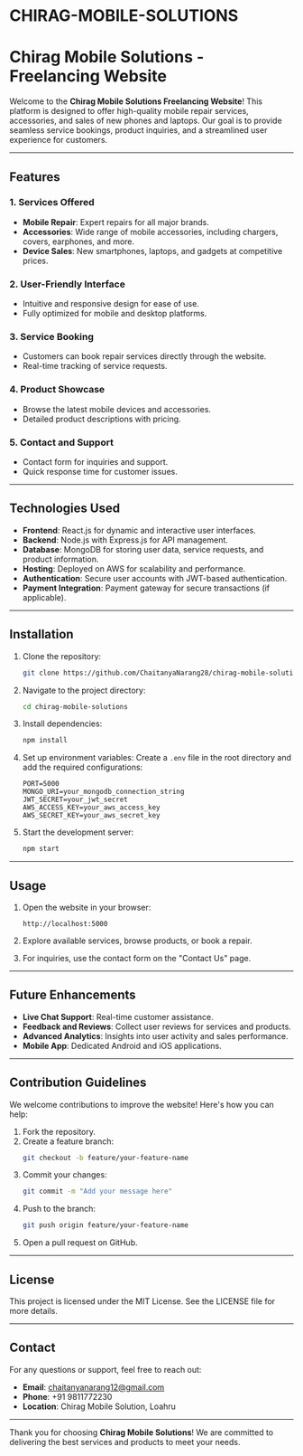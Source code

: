 # CHIRAG-MOBILE-SOLUTIONS

# Chirag Mobile Solutions - Freelancing Website

Welcome to the **Chirag Mobile Solutions Freelancing Website**! This platform is designed to offer high-quality mobile repair services, accessories, and sales of new phones and laptops. Our goal is to provide seamless service bookings, product inquiries, and a streamlined user experience for customers.

---

## Features

### 1. **Services Offered**
- **Mobile Repair**: Expert repairs for all major brands.
- **Accessories**: Wide range of mobile accessories, including chargers, covers, earphones, and more.
- **Device Sales**: New smartphones, laptops, and gadgets at competitive prices.

### 2. **User-Friendly Interface**
- Intuitive and responsive design for ease of use.
- Fully optimized for mobile and desktop platforms.

### 3. **Service Booking**
- Customers can book repair services directly through the website.
- Real-time tracking of service requests.

### 4. **Product Showcase**
- Browse the latest mobile devices and accessories.
- Detailed product descriptions with pricing.

### 5. **Contact and Support**
- Contact form for inquiries and support.
- Quick response time for customer issues.

---

## Technologies Used

- **Frontend**: React.js for dynamic and interactive user interfaces.
- **Backend**: Node.js with Express.js for API management.
- **Database**: MongoDB for storing user data, service requests, and product information.
- **Hosting**: Deployed on AWS for scalability and performance.
- **Authentication**: Secure user accounts with JWT-based authentication.
- **Payment Integration**: Payment gateway for secure transactions (if applicable).

---

## Installation

1. Clone the repository:
   ```bash
   git clone https://github.com/ChaitanyaNarang28/chirag-mobile-solutions.git
   ```

2. Navigate to the project directory:
   ```bash
   cd chirag-mobile-solutions
   ```

3. Install dependencies:
   ```bash
   npm install
   ```

4. Set up environment variables:
   Create a `.env` file in the root directory and add the required configurations:
   ```env
   PORT=5000
   MONGO_URI=your_mongodb_connection_string
   JWT_SECRET=your_jwt_secret
   AWS_ACCESS_KEY=your_aws_access_key
   AWS_SECRET_KEY=your_aws_secret_key
   ```

5. Start the development server:
   ```bash
   npm start
   ```

---

## Usage

1. Open the website in your browser:
   ```
   http://localhost:5000
   ```

2. Explore available services, browse products, or book a repair.
3. For inquiries, use the contact form on the "Contact Us" page.

---

## Future Enhancements

- **Live Chat Support**: Real-time customer assistance.
- **Feedback and Reviews**: Collect user reviews for services and products.
- **Advanced Analytics**: Insights into user activity and sales performance.
- **Mobile App**: Dedicated Android and iOS applications.

---

## Contribution Guidelines

We welcome contributions to improve the website! Here's how you can help:

1. Fork the repository.
2. Create a feature branch:
   ```bash
   git checkout -b feature/your-feature-name
   ```
3. Commit your changes:
   ```bash
   git commit -m "Add your message here"
   ```
4. Push to the branch:
   ```bash
   git push origin feature/your-feature-name
   ```
5. Open a pull request on GitHub.

---

## License

This project is licensed under the MIT License. See the LICENSE file for more details.

---

## Contact

For any questions or support, feel free to reach out:
- **Email**: chaitanyanarang12@gmail.com
- **Phone**: +91 9811772230
- **Location**: Chirag Mobile Solution, Loahru

---

Thank you for choosing **Chirag Mobile Solutions**! We are committed to delivering the best services and products to meet your needs.

